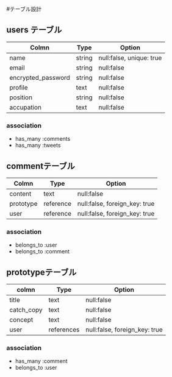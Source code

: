 #テーブル設計
## users テーブル
| Colmn    | Type     | Option       |
| -------  | ------   |  ------      |
| name     | string   | null:false, unique: true |
| email    | string   | null:false   |
| encrypted_password | string   | null:false   |
| profile   | text   | null:false   |
| position | string  | null:false   |
| accupation| text |  null:false | 
### association
- has_many :comments
- has_many :tweets

## commentテーブル
| Colmn | Type | Option|
| ------| -----| ------|
| content | text | null:false |
| prototype | reference | null:false, foreign_key: true |
| user | reference | null:false, foreign_key: true | 

### association

- belongs_to :user
- belongs_to :comment



## prototypeテーブル

| colmn | Type | Option |
| ----- | ---- | ------ |
| title | text | null:false |
| catch_copy | text | null:false |
| concept | text | null:false |
| user | references | null:false, foreign_key: true

### association

- has_many :comment
- belongs_to :user
